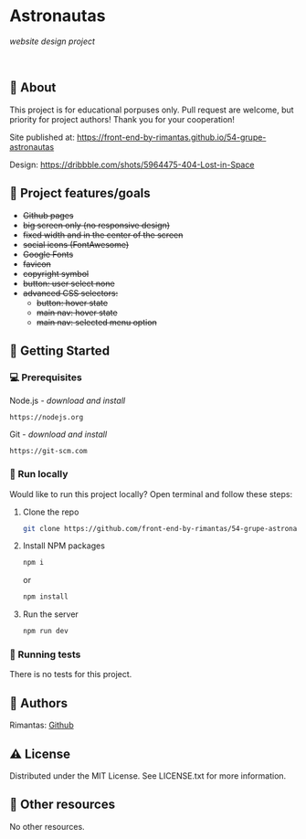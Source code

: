 # Astronautas

_website design project_

<br>

## 🌟 About

This project is for educational porpuses only. Pull request are welcome, but priority for project authors! Thank you for your cooperation!

Site published at: https://front-end-by-rimantas.github.io/54-grupe-astronautas

Design: https://dribbble.com/shots/5964475-404-Lost-in-Space

## 🎯 Project features/goals

- ~~Github pages~~
- ~~big screen only (no responsive design)~~
- ~~fixed width and in the center of the screen~~
- ~~social icons (FontAwesome)~~
- ~~Google Fonts~~
- ~~favicon~~
- ~~copyright symbol~~
- ~~button: user select none~~
- ~~advanced CSS selectors:~~
  - ~~button: hover state~~
  - ~~main nav: hover state~~
  - ~~main nav: selected menu option~~

## 🧰 Getting Started

### 💻 Prerequisites

Node.js - _download and install_

```
https://nodejs.org
```

Git - _download and install_

```
https://git-scm.com
```

### 🏃 Run locally

Would like to run this project locally? Open terminal and follow these steps:

1. Clone the repo
   ```sh
   git clone https://github.com/front-end-by-rimantas/54-grupe-astronautas.git
   ```
2. Install NPM packages
   ```sh
   npm i
   ```
   or
   ```sh
   npm install
   ```
3. Run the server
   ```sh
   npm run dev
   ```

### 🧪 Running tests

There is no tests for this project.

## 🎅 Authors

Rimantas: [Github](https://github.com/belauzas)

## ⚠️ License

Distributed under the MIT License. See LICENSE.txt for more information.

## 🔗 Other resources

No other resources.
